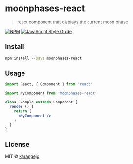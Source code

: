 # moonphases-react

> react component that displays the current moon phase

[![NPM](https://img.shields.io/npm/v/moonphases-react.svg)](https://www.npmjs.com/package/moonphases-react) [![JavaScript Style Guide](https://img.shields.io/badge/code_style-standard-brightgreen.svg)](https://standardjs.com)

## Install

```bash
npm install --save moonphases-react
```

## Usage

```jsx
import React, { Component } from 'react'

import MyComponent from 'moonphases-react'

class Example extends Component {
  render () {
    return (
      <MyComponent />
    )
  }
}
```

## License

MIT © [karangejo](https://github.com/karangejo)
